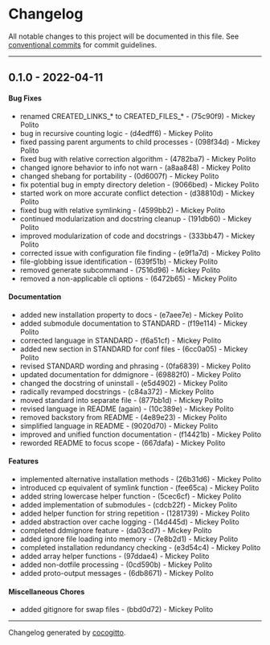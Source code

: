# Changelog
All notable changes to this project will be documented in this file. See [conventional commits](https://www.conventionalcommits.org/) for commit guidelines.

- - -
## 0.1.0 - 2022-04-11
#### Bug Fixes
- renamed CREATED_LINKS_* to CREATED_FILES_* - (75c90f9) - Mickey Polito
- bug in recursive counting logic - (d4edff6) - Mickey Polito
- fixed passing parent arguments to child processes - (098f34d) - Mickey Polito
- fixed bug with relative correction algorithm - (4782ba7) - Mickey Polito
- changed ignore behavior to info not warn - (a8aa848) - Mickey Polito
- changed shebang for portability - (0d6007f) - Mickey Polito
- fix potential bug in empty directory deletion - (9066bed) - Mickey Polito
- started work on more accurate conflict detection - (d38810d) - Mickey Polito
- fixed bug with relative symlinking - (4599bb2) - Mickey Polito
- continued modularization and docstring cleanup - (191db60) - Mickey Polito
- improved modularization of code and docstrings - (333bb47) - Mickey Polito
- corrected issue with configuration file finding - (e9f1a7d) - Mickey Polito
- file-globbing issue identification - (639f51b) - Mickey Polito
- removed generate subcommand - (7516d96) - Mickey Polito
- removed a non-applicable cli options - (6472b65) - Mickey Polito
#### Documentation
- added new installation property to docs - (e7aee7e) - Mickey Polito
- added submodule documentation to STANDARD - (f19e114) - Mickey Polito
- corrected language in STANDARD - (f6a51cf) - Mickey Polito
- added new section in STANDARD for conf files - (6cc0a05) - Mickey Polito
- revised STANDARD wording and phrasing - (0fa6839) - Mickey Polito
- updated documentation for ddmignore - (69882f0) - Mickey Polito
- changed the docstring of uninstall - (e5d4902) - Mickey Polito
- radically revamped docstrings - (c84a372) - Mickey Polito
- moved standard into separate file - (877bb1d) - Mickey Polito
- revised language in README (again) - (10c389e) - Mickey Polito
- removed backstory from README - (4e89e23) - Mickey Polito
- simplified language in README - (9020d70) - Mickey Polito
- improved and unified function documentation - (f14421b) - Mickey Polito
- reworded README to focus scope - (667dafa) - Mickey Polito
#### Features
- implemented alternative installation methods - (26b31d6) - Mickey Polito
- introduced cp equivalent of symlink function - (fee65ca) - Mickey Polito
- added string lowercase helper function - (5cec6cf) - Mickey Polito
- added implementation of submodules - (cdcb22f) - Mickey Polito
- added helper function for string repetition - (1281739) - Mickey Polito
- added abstraction over cache logging - (14d445d) - Mickey Polito
- completed ddmignore feature - (da03cd7) - Mickey Polito
- added ignore file loading into memory - (7e8b2d1) - Mickey Polito
- completed installation redundancy checking - (e3d54c4) - Mickey Polito
- added array helper functions - (97ddae4) - Mickey Polito
- added non-dotfile processing - (0cd590b) - Mickey Polito
- added proto-output messages - (6db8671) - Mickey Polito
#### Miscellaneous Chores
- added gitignore for swap files - (bbd0d72) - Mickey Polito
- - -

Changelog generated by [cocogitto](https://github.com/cocogitto/cocogitto).